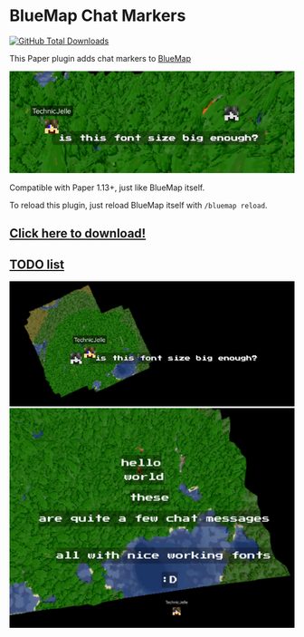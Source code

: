 # BlueMap Chat Markers

[![GitHub Total Downloads](https://img.shields.io/github/downloads/TechnicJelle/BlueMapChatMarkers/total?label=Downloads&color=success "Click here to download the plugin")](https://github.com/TechnicJelle/BlueMapChatMarkers/releases/latest)

This Paper plugin adds chat markers to [BlueMap](https://github.com/BlueMap-Minecraft/Bluemap)

![a screenshot of BlueMap with a message displayed on the map](.github/readme_assets/font%20size%201.png)

Compatible with Paper 1.13+, just like BlueMap itself.

To reload this plugin, just reload BlueMap itself with `/bluemap reload`.

## [Click here to download!](../../releases/latest)

## [TODO list](../../projects/1?fullscreen=true)

![a screenshot of BlueMap with a message displayed on the map](.github/readme_assets/font%20size%202.png)\
![a screenshot of BlueMap with multiple messages displayed on the map](.github/readme_assets/many%20messages.png)
